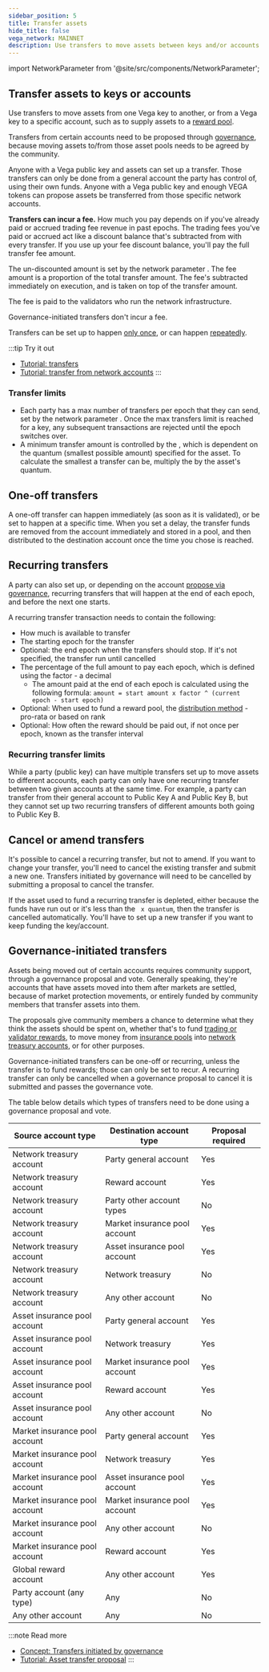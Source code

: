 ```yaml
---
sidebar_position: 5
title: Transfer assets
hide_title: false
vega_network: MAINNET
description: Use transfers to move assets between keys and/or accounts.
---
```


import NetworkParameter from '@site/src/components/NetworkParameter';

## Transfer assets to keys or accounts
Use transfers to move assets from one Vega key to another, or from a Vega key to a specific account, such as to supply assets to a [reward pool](../trading-on-vega/discounts-rewards.md#trading-rewards).

Transfers from certain accounts need to be proposed through [governance](#governance-initiated-transfers), because moving assets to/from those asset pools needs to be agreed by the community.

Anyone with a Vega public key and assets can set up a transfer. Those transfers can only be done from a general account the party has control of, using their own funds. Anyone with a Vega public key and enough VEGA tokens can propose assets be transferred from those specific network accounts.

**Transfers can incur a fee.** How much you pay depends on if you've already paid or accrued trading fee revenue in past epochs. The trading fees you've paid or accrued act like a discount balance that's subtracted from with every transfer. If you use up your fee discount balance, you'll pay the full transfer fee amount.

The un-discounted amount is set by the network parameter <NetworkParameter frontMatter={frontMatter} param="transfer.fee.factor" />. The fee amount is a proportion of the total transfer amount. The fee's subtracted immediately on execution, and is taken on top of the transfer amount. 

The fee is paid to the validators who run the network infrastructure.

Governance-initiated transfers don't incur a fee.

Transfers can be set up to happen [only once](#one-off-transfers), or can happen [repeatedly](#recurring-transfers).

:::tip Try it out
* [Tutorial: transfers](../../tutorials/assets-tokens/transferring-assets.md)
* [Tutorial: transfer from network accounts](../../tutorials/proposals/asset-transfer-proposal.md)
:::

### Transfer limits
* Each party has a max number of transfers per epoch that they can send, set by the network parameter <NetworkParameter frontMatter={frontMatter} param="spam.protection.maxUserTransfersPerEpoch" />. Once the max transfers limit is reached for a key, any subsequent transactions are rejected until the epoch switches over.
* A minimum transfer amount is controlled by the <NetworkParameter frontMatter={frontMatter} param="transfer.minTransferQuantumMultiple" />, which is dependent on the quantum (smallest possible amount) specified for the asset. To calculate the smallest a transfer can be, multiply the <NetworkParameter frontMatter={frontMatter} param="transfer.minTransferQuantumMultiple" hideValue={true} /> by the asset's quantum.

## One-off transfers
A one-off transfer can happen immediately (as soon as it is validated), or be set to happen at a specific time. When you set a delay, the transfer funds are removed from the account immediately and stored in a pool, and then distributed to the destination account once the time you chose is reached.

## Recurring transfers
A party can also set up, or depending on the account [propose via governance](#governance-initiated-transfers), recurring transfers that will happen at the end of each epoch, and before the next one starts.

A recurring transfer transaction needs to contain the following:
* How much is available to transfer
* The starting epoch for the transfer
* Optional: the end epoch when the transfers should stop. If it's not specified, the transfer run until cancelled
* The percentage of the full amount to pay each epoch, which is defined using the factor - a decimal
  - The amount paid at the end of each epoch is calculated using the following formula: `amount = start amount x factor ^ (current epoch - start epoch)`
* Optional: When used to fund a reward pool, the [distribution method](../trading-on-vega/discounts-rewards.md#how-rewards-are-scaled) - pro-rata or based on rank
* Optional: How often the reward should be paid out, if not once per epoch, known as the transfer interval

### Recurring transfer limits
While a party (public key) can have multiple transfers set up to move assets to different accounts, each party can only have one recurring transfer between two given accounts at the same time. For example, a party can transfer from their general account to Public Key A and Public Key B, but they cannot set up two recurring transfers of different amounts both going to Public Key B.

## Cancel or amend transfers
It's possible to cancel a recurring transfer, but not to amend. If you want to change your transfer, you'll need to cancel the existing transfer and submit a new one. Transfers initiated by governance will need to be cancelled by submitting a proposal to cancel the transfer.

If the asset used to fund a recurring transfer is depleted, either because the funds have run out or it's less than the <NetworkParameter frontMatter={frontMatter} param="transfer.minTransferQuantumMultiple" />` x quantum`, then the transfer is cancelled automatically. You'll have to set up a new transfer if you want to keep funding the key/account.

## Governance-initiated transfers
Assets being moved out of certain accounts requires community support, through a governance proposal and vote. Generally speaking, they're accounts that have assets moved into them after markets are settled, because of market protection movements, or entirely funded by community members that transfer assets into them. 

The proposals give community members a chance to determine what they think the assets should be spent on, whether that's to fund [trading or validator rewards](../trading-on-vega/discounts-rewards.md#trading-rewards), to move money from [insurance pools](./accounts.md#insurance-pool-accounts) into [network treasury accounts](./accounts.md#network-treasury-accounts), or for other purposes.

Governance-initiated transfers can be one-off or recurring, unless the transfer is to fund rewards; those can only be set to recur. A recurring transfer can only be cancelled when a governance proposal to cancel it is submitted and passes the governance vote.

The table below details which types of transfers need to be done using a governance proposal and vote.

| Source account type | Destination account type | Proposal required |
| --- | --- | --- |
| Network treasury account | Party general account | Yes |
| Network treasury account | Reward account | Yes |
| Network treasury account | Party other account types | No |
| Network treasury account | Market insurance pool account | Yes |
| Network treasury account | Asset insurance pool account | Yes |
| Network treasury account | Network treasury | No  |
| Network treasury account | Any other account | No |
| Asset insurance pool account | Party general account | Yes  |
| Asset insurance pool account | Network treasury | Yes  |
| Asset insurance pool account | Market insurance pool account | Yes |
| Asset insurance pool account | Reward account | Yes |
| Asset insurance pool account | Any other account | No |
| Market insurance pool account | Party general account | Yes  |
| Market insurance pool account | Network treasury | Yes  |
| Market insurance pool account | Asset insurance pool account | Yes |
| Market insurance pool account | Market insurance pool account | Yes |
| Market insurance pool account | Any other account | No |
| Market insurance pool account | Reward account | Yes |
| Global reward account | Any other account | Yes |
| Party account (any type) | Any | No |
| Any other account | Any | No |

:::note Read more
* [Concept: Transfers initiated by governance](../governance/asset.md#propose-an-asset-transfer)
* [Tutorial: Asset transfer proposal](../../tutorials/proposals/asset-transfer-proposal.md)
:::
